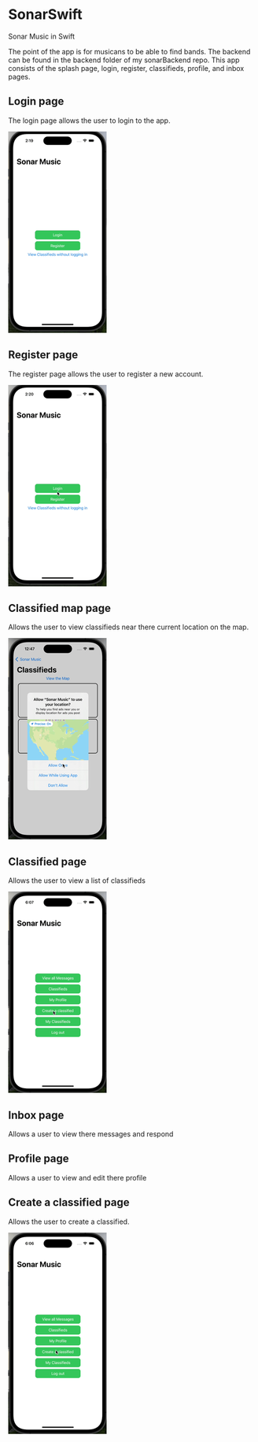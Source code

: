 # SonarSwift
Sonar Music in Swift

The point of the app is for musicans to be able to find bands. The backend can be found in the backend folder of my sonarBackend repo. This app consists of the splash page, login, register, classifieds, profile, and inbox pages.

## Login page

The login page allows the user to login to the app.

![login demo](Login.gif)

## Register page

The register page allows the user to register a new account.

![register demo](Register.gif)

## Classified map page

Allows the user to view classifieds near there current location on the map.

![map demo](map.gif)

## Classified page

Allows the user to view a list of classifieds

![classified demo](classified.gif)


## Inbox page

Allows a user to view there messages and respond

## Profile page

Allows a user to view and edit there profile

## Create a classified page

Allows the user to create a classified.

![create classified demo](CreateClassified.gif)
